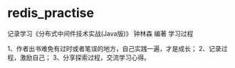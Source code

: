 # redis_practise
记录学习《分布式中间件技术实战(Java版)》 钟林森 编著 学习过程

1、作者出书难免有过时或者笔误的地方，自己实践一遍，才是成长；
2、记录过程，激励自己；
3、分享探索过程，交流学习心得。
